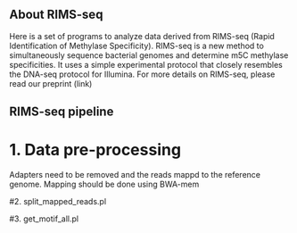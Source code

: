 ## About RIMS-seq
Here is a set of programs to analyze data derived from RIMS-seq (Rapid Identification of Methylase Specificity). 
RIMS-seq is a new method to simultaneously sequence bacterial genomes and determine m5C methylase specificities. It uses a simple experimental protocol that closely resembles the DNA-seq protocol for Illumina. For more details on RIMS-seq, please read our preprint (link)

## RIMS-seq pipeline 
# 1. Data pre-processing
Adapters need to be removed and the reads mappd to the reference genome. Mapping should be done using BWA-mem

#2. split_mapped_reads.pl

#3. get_motif_all.pl
